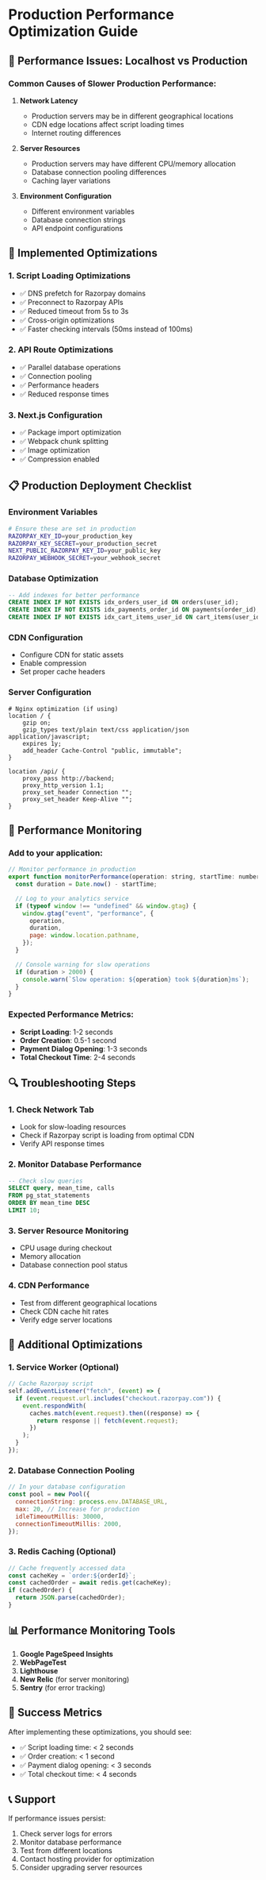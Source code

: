 # Production Performance Optimization Guide

## 🚀 Performance Issues: Localhost vs Production

### **Common Causes of Slower Production Performance:**

1. **Network Latency**

   - Production servers may be in different geographical locations
   - CDN edge locations affect script loading times
   - Internet routing differences

2. **Server Resources**

   - Production servers may have different CPU/memory allocation
   - Database connection pooling differences
   - Caching layer variations

3. **Environment Configuration**
   - Different environment variables
   - Database connection strings
   - API endpoint configurations

## 🔧 Implemented Optimizations

### **1. Script Loading Optimizations**

- ✅ DNS prefetch for Razorpay domains
- ✅ Preconnect to Razorpay APIs
- ✅ Reduced timeout from 5s to 3s
- ✅ Cross-origin optimizations
- ✅ Faster checking intervals (50ms instead of 100ms)

### **2. API Route Optimizations**

- ✅ Parallel database operations
- ✅ Connection pooling
- ✅ Performance headers
- ✅ Reduced response times

### **3. Next.js Configuration**

- ✅ Package import optimization
- ✅ Webpack chunk splitting
- ✅ Image optimization
- ✅ Compression enabled

## 📋 Production Deployment Checklist

### **Environment Variables**

```bash
# Ensure these are set in production
RAZORPAY_KEY_ID=your_production_key
RAZORPAY_KEY_SECRET=your_production_secret
NEXT_PUBLIC_RAZORPAY_KEY_ID=your_public_key
RAZORPAY_WEBHOOK_SECRET=your_webhook_secret
```

### **Database Optimization**

```sql
-- Add indexes for better performance
CREATE INDEX IF NOT EXISTS idx_orders_user_id ON orders(user_id);
CREATE INDEX IF NOT EXISTS idx_payments_order_id ON payments(order_id);
CREATE INDEX IF NOT EXISTS idx_cart_items_user_id ON cart_items(user_id);
```

### **CDN Configuration**

- Configure CDN for static assets
- Enable compression
- Set proper cache headers

### **Server Configuration**

```nginx
# Nginx optimization (if using)
location / {
    gzip on;
    gzip_types text/plain text/css application/json application/javascript;
    expires 1y;
    add_header Cache-Control "public, immutable";
}

location /api/ {
    proxy_pass http://backend;
    proxy_http_version 1.1;
    proxy_set_header Connection "";
    proxy_set_header Keep-Alive "";
}
```

## 🎯 Performance Monitoring

### **Add to your application:**

```javascript
// Monitor performance in production
export function monitorPerformance(operation: string, startTime: number): void {
  const duration = Date.now() - startTime;

  // Log to your analytics service
  if (typeof window !== "undefined" && window.gtag) {
    window.gtag("event", "performance", {
      operation,
      duration,
      page: window.location.pathname,
    });
  }

  // Console warning for slow operations
  if (duration > 2000) {
    console.warn(`Slow operation: ${operation} took ${duration}ms`);
  }
}
```

### **Expected Performance Metrics:**

- **Script Loading**: 1-2 seconds
- **Order Creation**: 0.5-1 second
- **Payment Dialog Opening**: 1-3 seconds
- **Total Checkout Time**: 2-4 seconds

## 🔍 Troubleshooting Steps

### **1. Check Network Tab**

- Look for slow-loading resources
- Check if Razorpay script is loading from optimal CDN
- Verify API response times

### **2. Monitor Database Performance**

```sql
-- Check slow queries
SELECT query, mean_time, calls
FROM pg_stat_statements
ORDER BY mean_time DESC
LIMIT 10;
```

### **3. Server Resource Monitoring**

- CPU usage during checkout
- Memory allocation
- Database connection pool status

### **4. CDN Performance**

- Test from different geographical locations
- Check CDN cache hit rates
- Verify edge server locations

## 🚀 Additional Optimizations

### **1. Service Worker (Optional)**

```javascript
// Cache Razorpay script
self.addEventListener("fetch", (event) => {
  if (event.request.url.includes("checkout.razorpay.com")) {
    event.respondWith(
      caches.match(event.request).then((response) => {
        return response || fetch(event.request);
      })
    );
  }
});
```

### **2. Database Connection Pooling**

```javascript
// In your database configuration
const pool = new Pool({
  connectionString: process.env.DATABASE_URL,
  max: 20, // Increase for production
  idleTimeoutMillis: 30000,
  connectionTimeoutMillis: 2000,
});
```

### **3. Redis Caching (Optional)**

```javascript
// Cache frequently accessed data
const cacheKey = `order:${orderId}`;
const cachedOrder = await redis.get(cacheKey);
if (cachedOrder) {
  return JSON.parse(cachedOrder);
}
```

## 📊 Performance Monitoring Tools

1. **Google PageSpeed Insights**
2. **WebPageTest**
3. **Lighthouse**
4. **New Relic** (for server monitoring)
5. **Sentry** (for error tracking)

## 🎯 Success Metrics

After implementing these optimizations, you should see:

- ✅ Script loading time: < 2 seconds
- ✅ Order creation: < 1 second
- ✅ Payment dialog opening: < 3 seconds
- ✅ Total checkout time: < 4 seconds

## 📞 Support

If performance issues persist:

1. Check server logs for errors
2. Monitor database performance
3. Test from different locations
4. Contact hosting provider for optimization
5. Consider upgrading server resources
